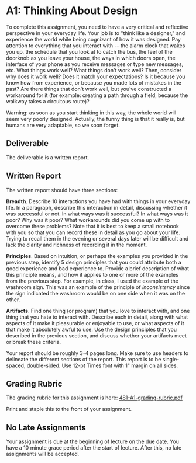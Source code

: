 # A1: Thinking About Design

To complete this assignment, you need to have a very critical and reflective perspective in your everyday life. Your job is to "think like a designer," and experience the world while being cognizant of how it was designed. Pay attention to everything that you interact with -- the alarm clock that wakes you up, the schedule that you look at to catch the bus, the feel of the doorknob as you leave your house, the ways in which doors open, the interface of your phone as you receive messages or type new messages, etc. What things work well? What things don't work well? Then, consider why does it work well? Does it match your expectations? Is it because you know how from experience, or because you made lots of mistakes in the past? Are there things that don't work well, but you've constructed a workaround for it (for example: creating a path through a field, because the walkway takes a circuitous route)?

Warning: as soon as you start thinking in this way, the whole world will seem very poorly designed. Actually, the funny thing is that it really is, but humans are very adaptable, so we soon forget.

## Deliverable

The deliverable is a written report.

## Written Report

The written report should have three sections:

**Breadth**. Describe 10 interactions you have had with things in your everyday life. In a paragraph, describe this interaction in detail, discussing whether it was successful or not. In what ways was it successful? In what ways was it poor? Why was it poor? What workarounds did you come up with to overcome these problems? Note that it is best to keep a small notebook with you so that you can record these in detail as you go about your life. Trying to recall them in the evening or several days later will be difficult and lack the clarity and richness of recording it in the moment.

**Principles**. Based on intuition, or perhaps the examples you provided in the previous step, identify 5 design principles that you could attribute both a good experience and bad experience to. Provide a brief description of what this principle means, and how it applies to one or more of the examples from the previous step. For example, in class, I used the example of the washroom sign. This was an example of the principle of *inconsistency* since the sign indicated the washroom would be on one side when it was on the other.

**Artifacts**. Find one thing (or program) that you love to interact with, and one thing that you hate to interact with. Describe each in detail, along with what aspects of it make it pleasurable or enjoyable to use, or what aspects of it that make it absolutely awful to use. Use the design principles that you described in the previous section, and discuss whether your artifacts meet or break these criteria.

Your report should be roughly 3-4 pages long. Make sure to use headers to delineate the different sections of the report. This report is to be single-spaced, double-sided. Use 12-pt Times font with 1" margin on all sides.

## Grading Rubric

The grading rubric for this assignment is here: [481-A1-grading-rubric.pdf](files/481-A1-grading-rubric.pdf)

Print and staple this to the front of your assignment.

## No Late Assignments

Your assignment is due at the beginning of lecture on the due date. You have a 10 minute grace period after the start of lecture. After this, no late assignments will be accepted.